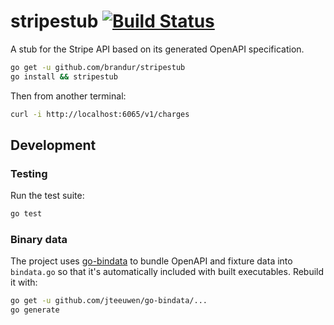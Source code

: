 # stripestub [![Build Status](https://travis-ci.org/brandur/stripestub.svg?branch=master)](https://travis-ci.org/brandur/stripestub)

A stub for the Stripe API based on its generated OpenAPI
specification.

``` sh
go get -u github.com/brandur/stripestub
go install && stripestub
```

Then from another terminal:

``` sh
curl -i http://localhost:6065/v1/charges
```

## Development

### Testing

Run the test suite:

``` sh
go test
```

### Binary data

The project uses [go-bindata] to bundle OpenAPI and fixture
data into `bindata.go` so that it's automatically included
with built executables. Rebuild it with:

``` sh
go get -u github.com/jteeuwen/go-bindata/...
go generate
```

[go-bindata]: https://github.com/jteeuwen/go-bindata
